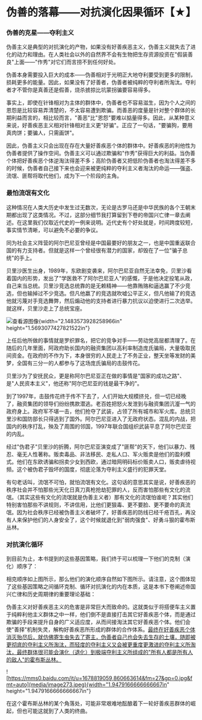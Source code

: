 # 伪善的落幕——对抗演化因果循环【★】

### 伪善的克星——夺利主义

伪善主义是典型的对抗演化的产物，如果没有好善疾恶主义，伪善主义就失去了进化的动力和理由。在人类社会以外的自然界不会有生物把生存资源投资在"假装善良"上面——"作秀"对它们而言捞不到任何好处。

伪善本身需要投入巨大的成本——伪善相对于光明正大地夺利要受到更多的限制，损耗更多的能量。因此，如果没有了好善者，伪善者被纯粹的夺利者所淘汰。夺利者才不管你是真善还是假善，烧杀掳掠比坑蒙拐骗要容易得多。

事实上，即使在针锋相对为主体的群体中，伪善者也不容易滋生，因为个人之间的恩怨是比较容易弄清楚的，不太容易遭到欺骗。而善恶的度量是针对整个群体的长期利益而言的，相比较而言，"善恶"比"恩怨"要难以掂量得多。因此，从某种意义来说，好善疾恶主义相对针锋相对主义更"好骗"。正应了一句话，"要骗狗，要用真肉饼；要骗人，只需画饼"。

因此，伪善主义只会出现在存在大量好善疾恶个体的群体中。好善疾恶的利他性为伪善者提供了操作空间。伪善主义可以通过欺骗和"作秀"获得巨大的利益。当伪善个体把好善疾恶个体逆淘汰得差不多；高阶伪善者又把低阶伪善者也淘汰得差不多的时候，伪善者自己接下来也会迎来被更纯粹的夺利主义者淘汰的命运——强盗、流氓、匪帮将取代他们，成为下一个阶段的主角。

### 最怕流氓有文化

这种情况在人类大历史中发生过无数次，无论是古罗马还是中华民族的各个王朝末期都出现了这类情况。不过，这部分细节我打算留到下卷的帝国兴亡律一章去阐述。在这里我们仅取近代史的一例来说明。近代史有个好处就是，时间跨度较短，事实情节清晰，可以避免不必要的争议。

同为社会主义阵营的阿尔巴尼亚曾经是中国最要好的朋友之一，也是中国重返联合国的有力支持者。但就是这样一个曾经很有潜力的国家，却毁在了一位"骗子总统"的手上。

贝里沙医生出身，1989年，东欧剧变袭来，阿尔巴尼亚自然无法幸免，贝里沙看着国内的形势，发出了"学医救不了阿尔巴尼亚人"的感慨，于是他决定投笔从政，自己来当总统。贝里沙竞选总统靠的是无赖精神——他靠贿赂和逼选赢了不少竞选，但也输掉过不少竞选。但凡他嬴了的竞选就吹嘘公平正义，但凡他输了的竞选他就污蔑对手竞选舞弊，然后煽动他的支持者进行暴力抗议以迫使进行二次选举。就这样，贝里沙走上了总统宝座。

![查看源图像](media/image272.jpeg){width="2.1483573928258966in"
height="1.5693077427821522in"}

上任后他所做的事情就是罗织罪名，把它的竞争对手——劳动党高层都清理了。在随后的几年里面，阿政府助长国内的融资集团以高利率制造庞氏骗局，大量吸取民间资金。在政府的不作为下，本身很穷的人民走上了不务正业，整天坐等发财的美梦，全国有三分一的人都参与了这场庞氏骗局的击鼓传花。

贝里沙为了安抚民众，更是称阿尔巴尼亚正在做的事情是"国家的成功之路"、是"人民资本主义"，他还称"阿尔巴尼亚的钱是最干净的"。

到了1997年，击鼓传花终于传不下去了，人们开始大规模挤兑，但一切已经晚了，融资集团的领导们纷纷携款潜逃。老百姓把怒火发泄到与融资集团沆瀣一气的政府身上。政府军不堪一击，他们抢夺了武装，占领了所有城市和军火库。总统贝里沙和国防部长只得逃到了国外。阿尔巴尼亚进入了无政府状态。混乱的内战，把国内的秩序打乱，殃及了周围的邻国，1997年联合国组织武装平息了阿尔巴尼亚的内乱。

经过"伪君子"贝里沙的折腾，阿尔巴尼亚演变成了"匪帮"的天下，他们以暴力、残忍、毫无人性著称。贩卖毒品、非法移民、走私人口、军火贩卖是他们的盈利模式。他们在东欧诱骗和拐卖少女到西欧，通过暗网明码标价贩卖人口，贩卖虐待视频。这个被伪君子毁坏的国度，彻底沦落为夺利主义盛行的犯罪天堂。

有句老话叫，流氓不可怕，就怕流氓有文化。这句话的意思其实是说，好善疾恶的秩序社会并不怕那些光天化日真刀真枪抢劫犯罪的人，反而害怕那些有文化的流氓。（其实这些有文化的流氓就是伪善主义者）那有文化的流氓怕谁呢？其实他们特别害怕那些不讲规则，不讲信用，比他们更狠毒、更不要脸、更不要命的真流氓。因为社会秩序已经被伪善主义者破坏了，好善疾恶的防线已经千疮百孔，再没有人来保护他们的人身安全了，这个时候就退化到"弱肉强食"、好勇斗狠的霍布斯丛林。

### 对抗演化循环

到目前为止，本书提到的这些基因策略，我们终于可以梳理一下他们的克制（演化）顺序了：

相克顺序如上图所示，那么他们的演化顺序自然如下图所示。请注意，这个图体现了这些基因策略之间循环克制、循环对抗演化的内在本质，这是本书下卷阐述帝国兴亡律和历史周期律的重要理论基础：

伪善主义对好善疾恶主义的危害是非常巨大而致命的。这就类似于将搭便车主义置于纯粹利他主义群体之中一样，他们倒不是直接打击其它好善疾恶个体，而是通过欺骗的手段来提升自身的广义适应度，从而间接淘汰其它好善疾恶个体。他们会使"善择"机制失灵，解构好善疾恶所形成的群体的合作体系。[最终在好善疾恶个体消灭殆尽后，就仿佛寄生虫失去了寄主，伪善者自己也会失去生存的土壤，随即被更彻底的夺利主义所淘汰，而轻度的夺利主义又会被更重度更激进的夺利主义所淘汰，最终群体很可能会演化（退化）到极端夺利主义所组成的"所有人都是所有人的敌人"的霍布斯丛林。]()

![https://mms0.baidu.com/it/u=1678819059,860663614&fm=27&gp=0.jpg&fmt=auto](media/image273.jpeg){width="1.9479166666666667in"
height="1.9479166666666667in"}

在这个霍布斯丛林的某个角落处，可能非常艰难地酝酿着下一轮好善疾恶群体的崛起，但也可能这就到了人类的终曲。

